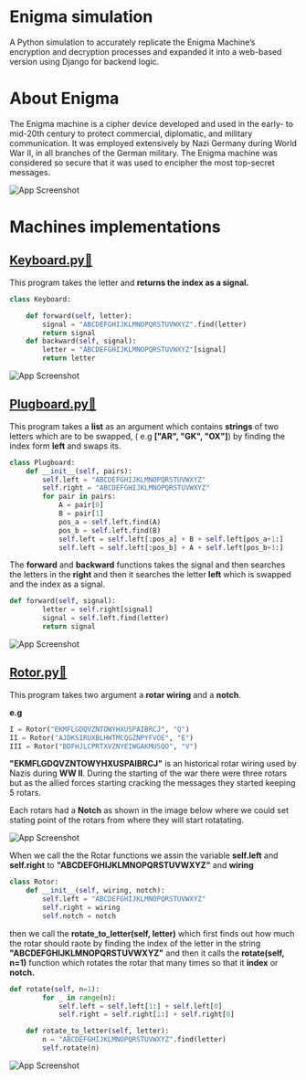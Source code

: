 
# Enigma simulation 

A Python simulation to accurately replicate the Enigma Machine’s encryption and decryption
processes and expanded it into a web-based version using Django for backend logic.

# About Enigma

The Enigma machine is a cipher device developed and used in the early- to mid-20th century to protect commercial, diplomatic, and military communication. It was employed extensively by Nazi Germany during World War II, in all branches of the German military. The Enigma machine was considered so secure that it was used to encipher the most top-secret messages.

![App Screenshot](https://upload.wikimedia.org/wikipedia/commons/thumb/b/bd/Enigma_%28crittografia%29_-_Museo_scienza_e_tecnologia_Milano.jpg/800px-Enigma_%28crittografia%29_-_Museo_scienza_e_tecnologia_Milano.jpg)


# Machines implementations
## [Keyboard.py🔗](https://github.com/Nishantrde/Enigma/blob/master/machine/test_machine/key_board.py)

This program takes the letter and **returns the index as a signal.**


```python
class Keyboard:

    def forward(self, letter):
        signal = "ABCDEFGHIJKLMNOPQRSTUVWXYZ".find(letter)
        return signal
    def backward(self, signal):
        letter = "ABCDEFGHIJKLMNOPQRSTUVWXYZ"[signal]
        return letter


```
![App Screenshot](https://res.cloudinary.com/dwfdyavop/image/upload/v1730796825/index_0_myaqhq.png)

## [Plugboard.py🔗](https://github.com/Nishantrde/Enigma/blob/master/machine/test_machine/plugboard.py)

This program takes a **list** as an argument which contains **strings** of two letters which are to be swapped, ( e.g **["AR", "GK", "OX"]**) by finding the index form **left** and swaps its.

```python
class Plugboard:
    def __init__(self, pairs):
        self.left = "ABCDEFGHIJKLMNOPQRSTUVWXYZ"
        self.right = "ABCDEFGHIJKLMNOPQRSTUVWXYZ"
        for pair in pairs:
            A = pair[0]
            B = pair[1]
            pos_a = self.left.find(A)
            pos_b = self.left.find(B)
            self.left = self.left[:pos_a] + B + self.left[pos_a+1:]
            self.left = self.left[:pos_b] + A + self.left[pos_b+1:]

```
The **forward** and **backward** functions takes the signal and then searches the letters in the **right** and then it searches the letter **left** which is swapped and the index as a signal.

```python
def forward(self, signal):
        letter = self.right[signal]
        signal = self.left.find(letter)
        return signal

```

![App Screenshot](https://res.cloudinary.com/dwfdyavop/image/upload/v1730799281/Screenshot_2024-11-05_013348_ah36ti.png)


## [Rotor.py🔗](https://github.com/Nishantrde/Enigma/blob/master/machine/test_machine/rotor.py)

This program takes two argument a **rotar wiring** and a **notch**.

**e.g**
```python
I = Rotor("EKMFLGDQVZNTOWYHXUSPAIBRCJ", "Q")
II = Rotor("AJDKSIRUXBLHWTMCQGZNPYFVOE", "E")
III = Rotor("BDFHJLCPRTXVZNYEIWGAKMUSQO", "V")

```
**"EKMFLGDQVZNTOWYHXUSPAIBRCJ"** is an historical rotar wiring used by Nazis during **WW II**. During the starting of the war there were three rotars but as the allied forces starting cracking the messages they started keeping 5 rotars.

Each rotars had a **Notch** as shown in the image below where we could set stating point of the rotars from where they will start rotatating.  

![App Screenshot](https://res.cloudinary.com/dwfdyavop/image/upload/v1731220568/rotar_enigma_favojs.jpg)

When we call the the Rotar functions we assin the variable **self.left** and **self.right**
to **"ABCDEFGHIJKLMNOPQRSTUVWXYZ"** and **wiring**
```python
class Rotor:
    def __init__(self, wiring, notch):
        self.left = "ABCDEFGHIJKLMNOPQRSTUVWXYZ"
        self.right = wiring
        self.notch = notch
```
then we call the **rotate_to_letter(self, letter)** which first finds out how much the rotar should raote by finding the index of the letter in the string **"ABCDEFGHIJKLMNOPQRSTUVWXYZ"** and then it calls the **rotate(self, n=1)** function which rotates the rotar that many times so that it **index** or **notch.**
```python
def rotate(self, n=1):
        for _ in range(n):
            self.left = self.left[1:] + self.left[0]
            self.right = self.right[1:] + self.right[0]

    def rotate_to_letter(self, letter):
        n = "ABCDEFGHIJKLMNOPQRSTUVWXYZ".find(letter)
        self.rotate(n)
```
![App Screenshot](https://res.cloudinary.com/dwfdyavop/image/upload/v1731219074/Screenshot_2024-11-09_221055_fsoeaw.png)
